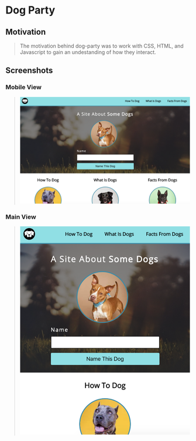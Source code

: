 # Dog Party

## Motivation
> The motivation behind dog-party was to work with CSS, HTML, and Javascript to gain an undestanding of how they interact.

## Screenshots
### Mobile View
> ![Alt text](https://github.com/MaxBSilver/dog-party/blob/master/mainview.png)
### Main View
> ![Alt text](https://github.com/MaxBSilver/dog-party/blob/master/mobileView.png)

